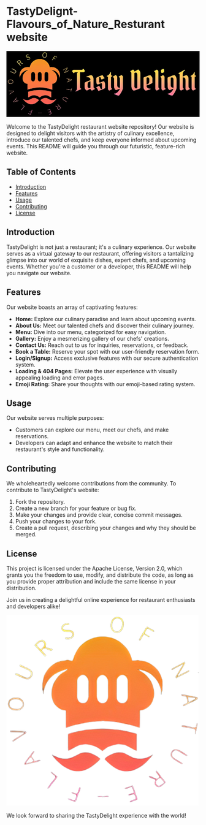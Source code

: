 # TastyDelignt-Flavours_of_Nature_Resturant website

![TastyDelight Logo](https://github.com/jayadeep8712/TastyDelignt-Flavours_of_Nature/blob/main/img/rl.png?raw=true)

Welcome to the TastyDelight restaurant website repository! Our website is designed to delight visitors with the artistry of culinary excellence, introduce our talented chefs, and keep everyone informed about upcoming events. This README will guide you through our futuristic, feature-rich website.

## Table of Contents

- [Introduction](#introduction)
- [Features](#features)
- [Usage](#usage)
- [Contributing](#contributing)
- [License](#license)

## Introduction

TastyDelight is not just a restaurant; it's a culinary experience. Our website serves as a virtual gateway to our restaurant, offering visitors a tantalizing glimpse into our world of exquisite dishes, expert chefs, and upcoming events. Whether you're a customer or a developer, this README will help you navigate our website.

## Features

Our website boasts an array of captivating features:

- **Home:** Explore our culinary paradise and learn about upcoming events.
- **About Us:** Meet our talented chefs and discover their culinary journey.
- **Menu:** Dive into our menu, categorized for easy navigation.
- **Gallery:** Enjoy a mesmerizing gallery of our chefs' creations.
- **Contact Us:** Reach out to us for inquiries, reservations, or feedback.
- **Book a Table:** Reserve your spot with our user-friendly reservation form.
- **Login/Signup:** Access exclusive features with our secure authentication system.
- **Loading & 404 Pages:** Elevate the user experience with visually appealing loading and error pages.
- **Emoji Rating:** Share your thoughts with our emoji-based rating system.

 
## Usage

Our website serves multiple purposes:

- Customers can explore our menu, meet our chefs, and make reservations.
- Developers can adapt and enhance the website to match their restaurant's style and functionality.

## Contributing

We wholeheartedly welcome contributions from the community. To contribute to TastyDelight's website:

1. Fork the repository.
2. Create a new branch for your feature or bug fix.
3. Make your changes and provide clear, concise commit messages.
4. Push your changes to your fork.
5. Create a pull request, describing your changes and why they should be merged.

## License

This project is licensed under the Apache License, Version 2.0, which grants you the freedom to use, modify, and distribute the code, as long as you provide proper attribution and include the same license in your distribution. 

Join us in creating a delightful online experience for restaurant enthusiasts and developers alike!

![TastyDelight Logo](https://github.com/jayadeep8712/TastyDelignt-Flavours_of_Nature/blob/main/img/m.png?raw=true)

We look forward to sharing the TastyDelight experience with the world!
